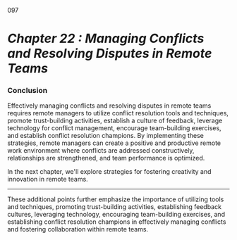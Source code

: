 097



# ***Chapter 22 : Managing Conflicts and Resolving Disputes in Remote Teams***



### **Conclusion**

Effectively managing conflicts and resolving disputes in remote teams requires remote managers to utilize conflict resolution tools and techniques, promote trust-building activities, establish a culture of feedback, leverage technology for conflict management, encourage team-building exercises, and establish conflict resolution champions. By implementing these strategies, remote managers can create a positive and productive remote work environment where conflicts are addressed constructively, relationships are strengthened, and team performance is optimized.

In the next chapter, we'll explore strategies for fostering creativity and innovation in remote teams.

---

These additional points further emphasize the importance of utilizing tools and techniques, promoting trust-building activities, establishing feedback cultures, leveraging technology, encouraging team-building exercises, and establishing conflict resolution champions in effectively managing conflicts and fostering collaboration within remote teams.
 
